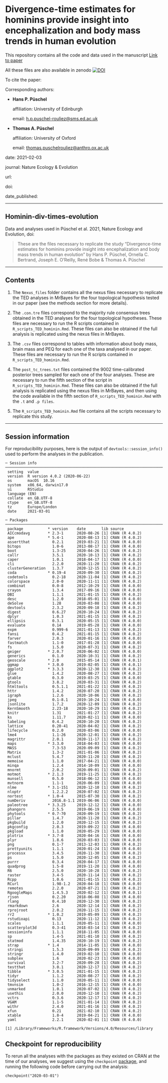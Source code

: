 # Divergence-time estimates for hominins provide insight into encephalization and body mass trends in human evolution #

This repository contains all the code and data used in the manuscript [Link to paper]()

All these files are also available in zenodo [![DOI](https://zenodo.org/badge/335695240.svg)](https://zenodo.org/badge/latestdoi/335695240)

To cite the paper: 
>

Corresponding authors:

- **Hans P. Püschel**

  affiliation: University of Edinburgh
  
  email: h.p.puschel-rouliez@sms.ed.ac.uk
  
- **Thomas A. Püschel**  

  affiliation: University of Oxford
  
  email: thomas.puschelrouliez@anthro.ox.ac.uk 

date: 2021-02-03

journal: Nature Ecology & Evolution

url: 

doi: 

date_published: 

------

## Hominin-div-times-evolution ##

Data and analyses used in Püschel et al. 2021, Nature Ecology and Evolution, doi:

>These are the files necessary to replicate the study “Divergence-time estimates for hominins provide insight into encephalization and body mass trends in human evolution” by Hans P. Püschel, Ornella C. Bertrand, Joseph E. O’Reilly, René Bobe & Thomas A. Püschel

------

## Contents ##

1) The `Nexus_files` folder contains all the nexus files necessary to replicate the TED analyses in MrBayes for the four topological hypothesis tested in our paper (see the methods section for more details). 

2) The `.con.tre` files correspond to the majority rule consensus trees obtained in the TED analyses for the four topological hypotheses. These files are necessary to run the R scripts contained in `R_scripts_TED_hominin.Rmd`. These files can also be obtained if the full analysis is replicated using the nexus files in MrBayes.

3) The `.csv` files correspond to tables with information about body mass, brain mass and PEQ for each one of the taxa analysed in our paper. These files are necessary to run the R scripts contained in `R_scripts_TED_hominin.Rmd`.

4) The `post_tc_trees.txt` files contained the 9002 time-calibrated posterior trees sampled for each one of the four analyses. These are necessary to run the fifth section of the script in `R_scripts_TED_hominin.Rmd`. These files can also be obtained if the full analysis is replicated using the nexus files in MrBayes, and then using the code available in the fifth section of `R_scripts_TED_hominin.Rmd` with the `.t` and `.p files`. 

5) The `R_scripts_TED_hominin.Rmd` file contains all the scripts necessary to replicate this study.

------

## Session information

For reproducibility purposes, here is the output of `devtools::session_info()` used to perform the analyses in the publication.

```{r}
─ Session info ──────────────────────────────────────────────────────────────────────────────────────────────────────────
 setting  value                       
 version  R version 4.0.2 (2020-06-22)
 os       macOS  10.16                
 system   x86_64, darwin17.0          
 ui       RStudio                     
 language (EN)                        
 collate  en_GB.UTF-8                 
 ctype    en_GB.UTF-8                 
 tz       Europe/London               
 date     2021-03-01                  

─ Packages ──────────────────────────────────────────────────────────────────────────────────────────────────────────────
 package           * version    date       lib source        
 AICcmodavg        * 2.3-1      2020-08-26 [1] CRAN (R 4.0.2)
 ape               * 5.4-1      2020-08-13 [1] CRAN (R 4.0.2)
 assertthat          0.2.1      2019-03-21 [1] CRAN (R 4.0.0)
 bitops              1.0-6      2013-08-17 [1] CRAN (R 4.0.0)
 boot                1.3-25     2020-04-26 [1] CRAN (R 4.0.2)
 callr               3.5.1      2020-10-13 [1] CRAN (R 4.0.2)
 caper               1.0.1      2018-04-17 [1] CRAN (R 4.0.0)
 cli                 2.2.0      2020-11-20 [1] CRAN (R 4.0.2)
 clusterGeneration   1.3.7      2020-12-15 [1] CRAN (R 4.0.2)
 coda              * 0.19-4     2020-09-30 [1] CRAN (R 4.0.2)
 codetools           0.2-18     2020-11-04 [1] CRAN (R 4.0.2)
 colorspace          2.0-0      2020-11-11 [1] CRAN (R 4.0.2)
 combinat            0.0-8      2012-10-29 [1] CRAN (R 4.0.0)
 crayon              1.3.4      2017-09-16 [1] CRAN (R 4.0.0)
 DBI                 1.1.1      2021-01-15 [1] CRAN (R 4.0.2)
 desc                1.2.0      2018-05-01 [1] CRAN (R 4.0.0)
 deSolve             1.28       2020-03-08 [1] CRAN (R 4.0.0)
 devtools            2.3.2      2020-09-18 [1] CRAN (R 4.0.2)
 digest              0.6.27     2020-10-24 [1] CRAN (R 4.0.2)
 dplyr               1.0.3      2021-01-15 [1] CRAN (R 4.0.2)
 ellipsis            0.3.1      2020-05-15 [1] CRAN (R 4.0.0)
 evaluate            0.14       2019-05-28 [1] CRAN (R 4.0.0)
 expm                0.999-6    2021-01-13 [1] CRAN (R 4.0.2)
 fansi               0.4.2      2021-01-15 [1] CRAN (R 4.0.2)
 farver              2.0.3      2020-01-16 [1] CRAN (R 4.0.0)
 fastmatch           1.1-0      2017-01-28 [1] CRAN (R 4.0.0)
 fs                  1.5.0      2020-07-31 [1] CRAN (R 4.0.2)
 geiger            * 2.0.7      2020-06-02 [1] CRAN (R 4.0.0)
 generics            0.1.0      2020-10-31 [1] CRAN (R 4.0.2)
 geoscale          * 2.0        2015-05-14 [1] CRAN (R 4.0.1)
 ggmap             * 3.0.0      2019-02-05 [1] CRAN (R 4.0.1)
 ggplot2           * 3.3.3      2020-12-30 [1] CRAN (R 4.0.2)
 glue                1.4.2      2020-08-27 [1] CRAN (R 4.0.2)
 gtable              0.3.0      2019-03-25 [1] CRAN (R 4.0.0)
 gtools              3.8.2      2020-03-31 [1] CRAN (R 4.0.2)
 htmltools           0.5.1.1    2021-01-22 [1] CRAN (R 4.0.2)
 httr                1.4.2      2020-07-20 [1] CRAN (R 4.0.2)
 igraph              1.2.6      2020-10-06 [1] CRAN (R 4.0.2)
 jpeg                0.1-8.1    2019-10-24 [1] CRAN (R 4.0.0)
 jsonlite            1.7.2      2020-12-09 [1] CRAN (R 4.0.2)
 KernSmooth          2.23-18    2020-10-29 [1] CRAN (R 4.0.2)
 knitr               1.31       2021-01-27 [1] CRAN (R 4.0.2)
 ks                  1.11.7     2020-02-11 [1] CRAN (R 4.0.0)
 labeling            0.4.2      2020-10-20 [1] CRAN (R 4.0.2)
 lattice             0.20-41    2020-04-02 [1] CRAN (R 4.0.2)
 lifecycle           0.2.0      2020-03-06 [1] CRAN (R 4.0.0)
 lme4                1.1-26     2020-12-01 [1] CRAN (R 4.0.2)
 magrittr            2.0.1      2020-11-17 [1] CRAN (R 4.0.2)
 maps              * 3.3.0      2018-04-03 [1] CRAN (R 4.0.0)
 MASS                7.3-53     2020-09-09 [1] CRAN (R 4.0.2)
 Matrix              1.3-2      2021-01-06 [1] CRAN (R 4.0.2)
 mclust              5.4.7      2020-11-20 [1] CRAN (R 4.0.2)
 memoise             1.1.0      2017-04-21 [1] CRAN (R 4.0.0)
 minqa               1.2.4      2014-10-09 [1] CRAN (R 4.0.0)
 mnormt              2.0.2      2020-09-01 [1] CRAN (R 4.0.2)
 motmot            * 2.1.3      2019-11-25 [1] CRAN (R 4.0.2)
 munsell             0.5.0      2018-06-12 [1] CRAN (R 4.0.0)
 mvtnorm             1.1-1      2020-06-09 [1] CRAN (R 4.0.0)
 nlme              * 3.1-151    2020-12-10 [1] CRAN (R 4.0.2)
 nloptr              1.2.2.2    2020-07-02 [1] CRAN (R 4.0.2)
 nortest           * 1.0-4      2015-07-30 [1] CRAN (R 4.0.2)
 numDeriv            2016.8-1.1 2019-06-06 [1] CRAN (R 4.0.0)
 paleotree         * 3.3.25     2019-12-12 [1] CRAN (R 4.0.0)
 phangorn            2.5.5      2019-06-19 [1] CRAN (R 4.0.0)
 phytools          * 0.7-70     2020-09-19 [1] CRAN (R 4.0.2)
 pillar              1.4.7      2020-11-20 [1] CRAN (R 4.0.2)
 pkgbuild            1.2.0      2020-12-15 [1] CRAN (R 4.0.2)
 pkgconfig           2.0.3      2019-09-22 [1] CRAN (R 4.0.0)
 pkgload             1.1.0      2020-05-29 [1] CRAN (R 4.0.0)
 plotrix           * 3.7-8      2020-04-16 [1] CRAN (R 4.0.0)
 plyr                1.8.6      2020-03-03 [1] CRAN (R 4.0.0)
 png                 0.1-7      2013-12-03 [1] CRAN (R 4.0.2)
 prettyunits         1.1.1      2020-01-24 [1] CRAN (R 4.0.0)
 processx            3.4.5      2020-11-30 [1] CRAN (R 4.0.2)
 ps                  1.5.0      2020-12-05 [1] CRAN (R 4.0.2)
 purrr               0.3.4      2020-04-17 [1] CRAN (R 4.0.0)
 quadprog            1.5-8      2019-11-20 [1] CRAN (R 4.0.0)
 R6                  2.5.0      2020-10-28 [1] CRAN (R 4.0.2)
 raster              3.4-5      2020-11-14 [1] CRAN (R 4.0.2)
 Rcpp                1.0.6      2021-01-15 [1] CRAN (R 4.0.2)
 RCurl               1.98-1.2   2020-04-18 [1] CRAN (R 4.0.0)
 remotes             2.2.0      2020-07-21 [1] CRAN (R 4.0.2)
 RgoogleMaps         1.4.5.3    2020-02-12 [1] CRAN (R 4.0.1)
 rjson               0.2.20     2018-06-08 [1] CRAN (R 4.0.0)
 rlang               0.4.10     2020-12-30 [1] CRAN (R 4.0.2)
 rmarkdown           2.6        2020-12-14 [1] CRAN (R 4.0.2)
 rprojroot           2.0.2      2020-11-15 [1] CRAN (R 4.0.2)
 rr2               * 1.0.2      2019-05-09 [1] CRAN (R 4.0.2)
 rstudioapi          0.13       2020-11-12 [1] CRAN (R 4.0.2)
 scales              1.1.1      2020-05-11 [1] CRAN (R 4.0.0)
 scatterplot3d       0.3-41     2018-03-14 [1] CRAN (R 4.0.2)
 sessioninfo         1.1.1      2018-11-05 [1] CRAN (R 4.0.0)
 sp                  1.4-5      2021-01-10 [1] CRAN (R 4.0.2)
 statmod             1.4.35     2020-10-19 [1] CRAN (R 4.0.2)
 strap             * 1.4        2014-11-05 [1] CRAN (R 4.0.0)
 stringi             1.5.3      2020-09-09 [1] CRAN (R 4.0.2)
 stringr             1.4.0      2019-02-10 [1] CRAN (R 4.0.0)
 subplex             1.6        2020-02-23 [1] CRAN (R 4.0.0)
 survival            3.2-7      2020-09-28 [1] CRAN (R 4.0.2)
 testthat            3.0.1      2020-12-17 [1] CRAN (R 4.0.2)
 tibble            * 3.0.5      2021-01-15 [1] CRAN (R 4.0.2)
 tidyr               1.1.2      2020-08-27 [1] CRAN (R 4.0.2)
 tidyselect          1.1.0      2020-05-11 [1] CRAN (R 4.0.0)
 tmvnsim             1.0-2      2016-12-15 [1] CRAN (R 4.0.0)
 unmarked            1.0.1      2020-07-02 [1] CRAN (R 4.0.2)
 usethis             2.0.0      2020-12-10 [1] CRAN (R 4.0.2)
 vctrs               0.3.6      2020-12-17 [1] CRAN (R 4.0.2)
 VGAM                1.1-5      2021-01-14 [1] CRAN (R 4.0.2)
 withr               2.4.0      2021-01-16 [1] CRAN (R 4.0.2)
 xfun                0.21       2021-02-10 [1] CRAN (R 4.0.2)
 xtable              1.8-4      2019-04-21 [1] CRAN (R 4.0.0)
 yaml                2.2.1      2020-02-01 [1] CRAN (R 4.0.0)

[1] /Library/Frameworks/R.framework/Versions/4.0/Resources/library
```

## Checkpoint for reproducibility
To rerun all the analyses with the packages as they existed on CRAN at the time of our analyses, we suggest using the `checkpoint` [package](https://cran.r-project.org/web/packages/checkpoint/index.html), and running the following code before carrying out the analysis:

```{r}
checkpoint("2020-03-01") 
```
